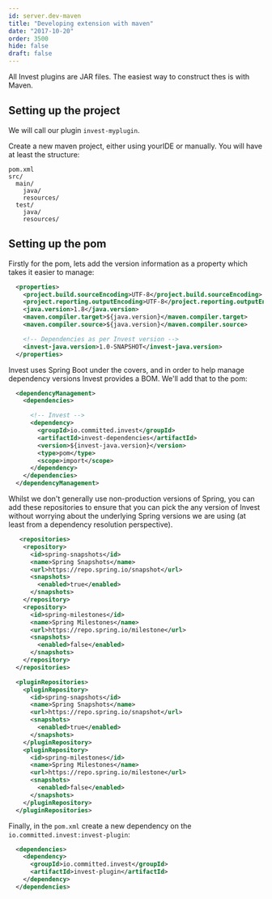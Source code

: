 ```yaml
---
id: server.dev-maven
title: "Developing extension with maven"
date: "2017-10-20"
order: 3500
hide: false
draft: false
---
```


All Invest plugins are JAR files. The easiest way to construct thes is with Maven.

## Setting up the project

We will call our plugin `invest-myplugin`.

Create a new maven project, either using yourIDE or manually. You will have at least the structure:

``` 
pom.xml
src/
  main/
    java/
    resources/
  test/
    java/
    resources/
```

## Setting up the pom

Firstly for the pom, lets add the version information as a property which takes it easier to manage:

```xml
  <properties>
    <project.build.sourceEncoding>UTF-8</project.build.sourceEncoding>
    <project.reporting.outputEncoding>UTF-8</project.reporting.outputEncoding>
    <java.version>1.8</java.version>
    <maven.compiler.target>${java.version}</maven.compiler.target>
    <maven.compiler.source>${java.version}</maven.compiler.source>

    <!-- Dependencies as per Invest version -->
    <invest-java.version>1.0-SNAPSHOT</invest-java.version>
  </properties>
```

Invest uses Spring Boot under the covers, and in order to help manage dependency versions Invest provides a BOM. We'll add that to the pom:

```xml
  <dependencyManagement>
    <dependencies>

      <!-- Invest -->
      <dependency>
        <groupId>io.committed.invest</groupId>
        <artifactId>invest-dependencies</artifactId>
        <version>${invest-java.version}</version>
        <type>pom</type>
        <scope>import</scope>
      </dependency>
    </dependencies>
  </dependencyManagement>
```

Whilst we don't generally use non-production versions of Spring, you can add these repositories to ensure that you can pick the any version of Invest without worrying about the underlying Spring versions we are using (at least from a dependency resolution perspective).

```xml
   <repositories>
    <repository>
      <id>spring-snapshots</id>
      <name>Spring Snapshots</name>
      <url>https://repo.spring.io/snapshot</url>
      <snapshots>
        <enabled>true</enabled>
      </snapshots>
    </repository>
    <repository>
      <id>spring-milestones</id>
      <name>Spring Milestones</name>
      <url>https://repo.spring.io/milestone</url>
      <snapshots>
        <enabled>false</enabled>
      </snapshots>
    </repository>
  </repositories>

  <pluginRepositories>
    <pluginRepository>
      <id>spring-snapshots</id>
      <name>Spring Snapshots</name>
      <url>https://repo.spring.io/snapshot</url>
      <snapshots>
        <enabled>true</enabled>
      </snapshots>
    </pluginRepository>
    <pluginRepository>
      <id>spring-milestones</id>
      <name>Spring Milestones</name>
      <url>https://repo.spring.io/milestone</url>
      <snapshots>
        <enabled>false</enabled>
      </snapshots>
    </pluginRepository>
  </pluginRepositories>
```

Finally, in the `pom.xml` create a new dependency on the `io.committed.invest:invest-plugin`:

```xml
  <dependencies>
    <dependency>
      <groupId>io.committed.invest</groupId>
      <artifactId>invest-plugin</artifactId>
    </dependency>
  </dependencies>
```
